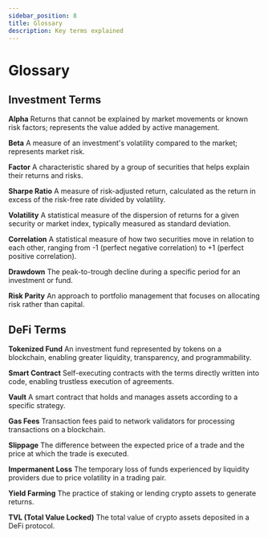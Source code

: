 ```yaml
---
sidebar_position: 8
title: Glossary
description: Key terms explained
---
```


# Glossary

## Investment Terms

**Alpha**
Returns that cannot be explained by market movements or known risk factors; represents the value added by active management.

**Beta**
A measure of an investment's volatility compared to the market; represents market risk.

**Factor**
A characteristic shared by a group of securities that helps explain their returns and risks.

**Sharpe Ratio**
A measure of risk-adjusted return, calculated as the return in excess of the risk-free rate divided by volatility.

**Volatility**
A statistical measure of the dispersion of returns for a given security or market index, typically measured as standard deviation.

**Correlation**
A statistical measure of how two securities move in relation to each other, ranging from -1 (perfect negative correlation) to +1 (perfect positive correlation).

**Drawdown**
The peak-to-trough decline during a specific period for an investment or fund.

**Risk Parity**
An approach to portfolio management that focuses on allocating risk rather than capital.

## DeFi Terms

**Tokenized Fund**
An investment fund represented by tokens on a blockchain, enabling greater liquidity, transparency, and programmability.

**Smart Contract**
Self-executing contracts with the terms directly written into code, enabling trustless execution of agreements.

**Vault**
A smart contract that holds and manages assets according to a specific strategy.

**Gas Fees**
Transaction fees paid to network validators for processing transactions on a blockchain.

**Slippage**
The difference between the expected price of a trade and the price at which the trade is executed.

**Impermanent Loss**
The temporary loss of funds experienced by liquidity providers due to price volatility in a trading pair.

**Yield Farming**
The practice of staking or lending crypto assets to generate returns.

**TVL (Total Value Locked)**
The total value of crypto assets deposited in a DeFi protocol.
